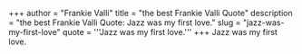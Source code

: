 +++
author = "Frankie Valli"
title = "the best Frankie Valli Quote"
description = "the best Frankie Valli Quote: Jazz was my first love."
slug = "jazz-was-my-first-love"
quote = '''Jazz was my first love.'''
+++
Jazz was my first love.
